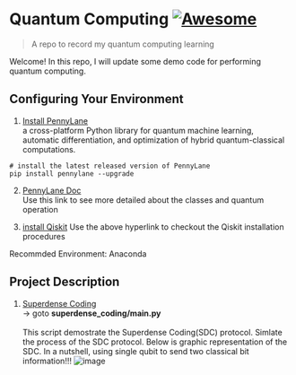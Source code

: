 <!--
 * @Author: Zitian(Daniel) Tong
 * @Date: 2020-10-17 17:30:56
 * @LastEditTime: 2020-10-17 17:48:33
 * @LastEditors: Zitian(Daniel) Tong
 * @Description: 
 * @FilePath: /Quantum_Computing/README.md
-->
# Quantum Computing [![Awesome](https://cdn.rawgit.com/sindresorhus/awesome/d7305f38d29fed78fa85652e3a63e154dd8e8829/media/badge.svg)](https://github.com/sindresorhus/awesome#readme)
> A repo to record my quantum computing learning

Welcome! In this repo, I will update some demo code for performing quantum computing.

## Configuring Your Environment

1. [Install PennyLane](https://pennylane.ai/qml/) </br>
a cross-platform Python library for quantum machine learning, automatic differentiation, and optimization of hybrid quantum-classical computations.

```shell
# install the latest released version of PennyLane
pip install pennylane --upgrade
```

2. [PennyLane Doc](https://pennylane.readthedocs.io/en/stable/code/qml.html)</br>
Use this link to see more detailed about the classes and quantum operation

3. [install Qiskit](https://qiskit.org/documentation/getting_started.html)
Use the above hyperlink to checkout the Qiskit installation procedures

Recommded Environment: Anaconda

## Project Description
1. [Superdense Coding](superdense_coding/main.py) </br>
-> goto **superdense_coding/main.py**  </br> </br>
This script demostrate the Superdense Coding(SDC) protocol. Simlate the process of the SDC protocol.
Below is graphic representation of the SDC. In a nutshell, using single qubit to send two classical bit information!!!
![image](https://user-images.githubusercontent.com/26049843/96356205-1ea6ed00-10a0-11eb-8136-98f572050211.png)
